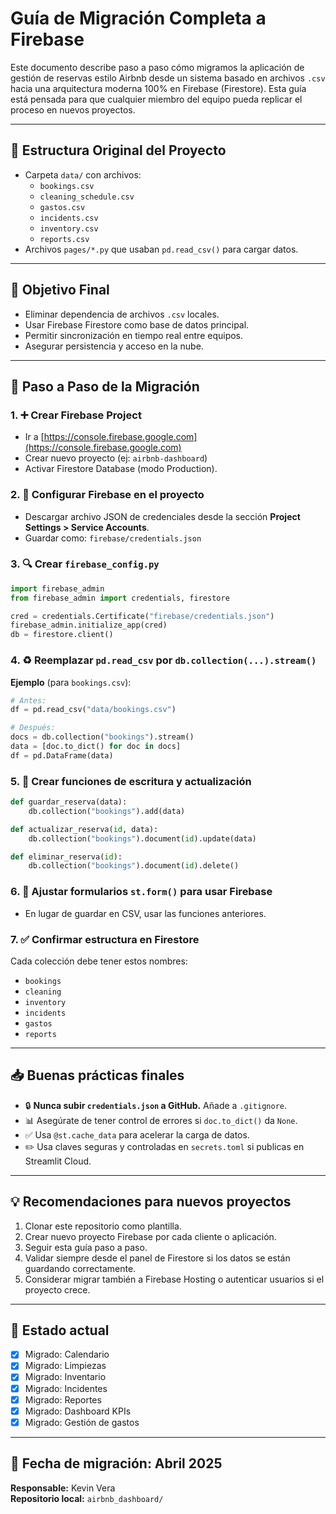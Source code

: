 # Guía de Migración Completa a Firebase

Este documento describe paso a paso cómo migramos la aplicación de gestión de reservas estilo Airbnb desde un sistema basado en archivos `.csv` hacia una arquitectura moderna 100% en Firebase (Firestore). Esta guía está pensada para que cualquier miembro del equipo pueda replicar el proceso en nuevos proyectos.

---

## 📁 Estructura Original del Proyecto

- Carpeta `data/` con archivos:
  - `bookings.csv`
  - `cleaning_schedule.csv`
  - `gastos.csv`
  - `incidents.csv`
  - `inventory.csv`
  - `reports.csv`
- Archivos `pages/*.py` que usaban `pd.read_csv()` para cargar datos.

---

## 🚀 Objetivo Final

- Eliminar dependencia de archivos `.csv` locales.
- Usar Firebase Firestore como base de datos principal.
- Permitir sincronización en tiempo real entre equipos.
- Asegurar persistencia y acceso en la nube.

---

## 📆 Paso a Paso de la Migración

### 1. ➕ Crear Firebase Project

- Ir a [https://console.firebase.google.com](https://console.firebase.google.com)
- Crear nuevo proyecto (ej: `airbnb-dashboard`)
- Activar Firestore Database (modo Production).

### 2. 🚚 Configurar Firebase en el proyecto

- Descargar archivo JSON de credenciales desde la sección **Project Settings > Service Accounts**.
- Guardar como: `firebase/credentials.json`

### 3. 🔍 Crear `firebase_config.py`

```python
import firebase_admin
from firebase_admin import credentials, firestore

cred = credentials.Certificate("firebase/credentials.json")
firebase_admin.initialize_app(cred)
db = firestore.client()
```

### 4. ♻️ Reemplazar `pd.read_csv` por `db.collection(...).stream()`

**Ejemplo** (para `bookings.csv`):

```python
# Antes:
df = pd.read_csv("data/bookings.csv")

# Después:
docs = db.collection("bookings").stream()
data = [doc.to_dict() for doc in docs]
df = pd.DataFrame(data)
```

### 5. 📝 Crear funciones de escritura y actualización

```python
def guardar_reserva(data):
    db.collection("bookings").add(data)

def actualizar_reserva(id, data):
    db.collection("bookings").document(id).update(data)

def eliminar_reserva(id):
    db.collection("bookings").document(id).delete()
```

### 6. 🔄 Ajustar formularios `st.form()` para usar Firebase

- En lugar de guardar en CSV, usar las funciones anteriores.

### 7. ✅ Confirmar estructura en Firestore

Cada colección debe tener estos nombres:

- `bookings`
- `cleaning`
- `inventory`
- `incidents`
- `gastos`
- `reports`

---

## 📥 Buenas prácticas finales

- 🔒 **Nunca subir `credentials.json` a GitHub.** Añade a `.gitignore`.
- 📊 Asegúrate de tener control de errores si `doc.to_dict()` da `None`.
- ✅ Usa `@st.cache_data` para acelerar la carga de datos.
- ✏️ Usa claves seguras y controladas en `secrets.toml` si publicas en Streamlit Cloud.

---

## 💡 Recomendaciones para nuevos proyectos

1. Clonar este repositorio como plantilla.
2. Crear nuevo proyecto Firebase por cada cliente o aplicación.
3. Seguir esta guía paso a paso.
4. Validar siempre desde el panel de Firestore si los datos se están guardando correctamente.
5. Considerar migrar también a Firebase Hosting o autenticar usuarios si el proyecto crece.

---

## 🚀 Estado actual

- [x] Migrado: Calendario
- [x] Migrado: Limpiezas
- [x] Migrado: Inventario
- [x] Migrado: Incidentes
- [x] Migrado: Reportes
- [x] Migrado: Dashboard KPIs
- [x] Migrado: Gestión de gastos

---

## 📅 Fecha de migración: Abril 2025

**Responsable:** Kevin Vera  
**Repositorio local:** `airbnb_dashboard/`
